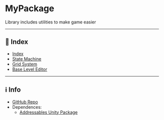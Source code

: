 # MyPackage

Library includes utilities to make game easier

---

## 📑 Index

- [Index](index.md)
- [State Machine](StateMachine/StateMachine.md)
- [Grid System](GridSystem/GridSystem.md)
- [Base Level Editor](BaseLevelEditor.md)

---

## ℹ️ Info
- [GitHub Repo](https://github.com/NgoUyenNguyen/Utility-Library)
- Dependences:
  - [Addressables Unity Package](https://docs.unity3d.com/Packages/com.unity.addressables@1.18/manual/index.html)
